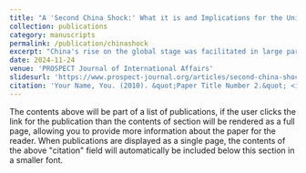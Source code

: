 ```yaml
---
title: "A 'Second China Shock:' What it is and Implications for the United States"
collection: publications
category: manuscripts
permalink: /publication/chinashock
excerpt: "China's rise on the global stage was facilitated in large part by an artifical export surge, the effects of which was dubbed the 'China Shock.' Now, with the country facing strong economic headwinds, Chinese leaders are trying to craft another export surge to revive growth. The U.S. may be in for another round of job loss and political turmoil."
date: 2024-11-24
venue: 'PROSPECT Journal of International Affairs'
slidesurl: 'https://www.prospect-journal.org/articles/second-china-shock'
citation: 'Your Name, You. (2010). &quot;Paper Title Number 2.&quot; <i>Journal 1</i>. 1(2).'
---
```


The contents above will be part of a list of publications, if the user clicks the link for the publication than the contents of section will be rendered as a full page, allowing you to provide more information about the paper for the reader. When publications are displayed as a single page, the contents of the above "citation" field will automatically be included below this section in a smaller font.
